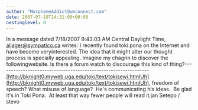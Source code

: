 ```yaml
---
author: "MorphemeAddict@wmconnect.com"
date: 2007-07-18T14:31:00+00:00
nestinglevel: 0
---
```

In a message dated 7/18/2007 9:43:03 AM Central Daylight Time, [aljager@sympatico.ca](mailto://aljager@sympatico.ca) writes:
I recently found toki pona on the Internet and have become veryinterested. The idea that it might alter our thought process is specially appealing. Imagine my chagrin to discover the followingwebsite. Is there a forum watch to discourage this kind of thing?---------------------------------------------------------------
[http://bknight0.myweb.uga.edu/toki/text/tokisewi.htmlUh](http://bknight0.myweb.uga.edu/toki/text/tokisewi.htmlUh), freedom of speech? What misuse of language?  He's communicating his ideas.  Be glad it's in Toki Pona.  At least that way fewer people will read it.jan Setepo / stevo